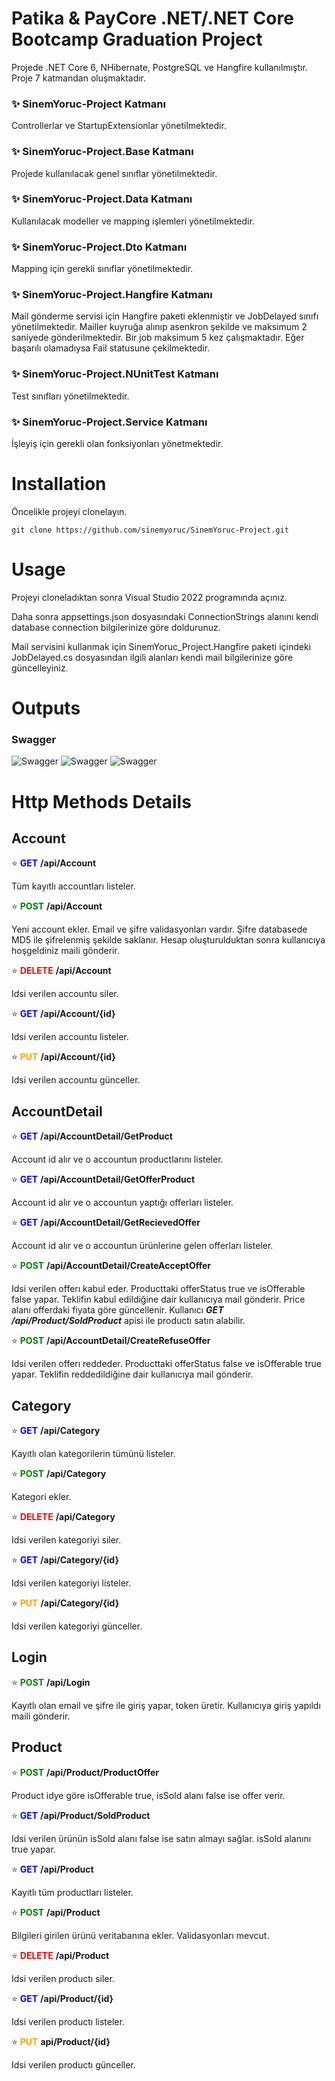 # Patika & PayCore .NET/.NET Core Bootcamp Graduation Project
Projede .NET Core 6, NHibernate, PostgreSQL ve Hangfire kullanılmıştır. Proje 7 katmandan oluşmaktadır.

### ✨ SinemYoruc-Project Katmanı
Controllerlar ve StartupExtensionlar yönetilmektedir.

### ✨ SinemYoruc-Project.Base Katmanı
Projede kullanılacak genel sınıflar yönetilmektedir.

### ✨ SinemYoruc-Project.Data Katmanı
Kullanılacak modeller ve mapping işlemleri yönetilmektedir.

### ✨ SinemYoruc-Project.Dto Katmanı
Mapping için gerekli sınıflar yönetilmektedir.

### ✨ SinemYoruc-Project.Hangfire Katmanı
Mail gönderme servisi için Hangfire paketi eklenmiştir ve JobDelayed sınıfı yönetilmektedir. Mailler kuyruğa alınıp asenkron şekilde ve maksimum 2 saniyede gönderilmektedir. Bir job maksimum 5 kez çalışmaktadır. Eğer başarılı olamadıysa Fail statusune çekilmektedir.

### ✨ SinemYoruc-Project.NUnitTest Katmanı
Test sınıfları yönetilmektedir.

### ✨ SinemYoruc-Project.Service Katmanı
İşleyiş için gerekli olan fonksiyonları yönetmektedir.

# Installation
Öncelikle projeyi clonelayın.

```
git clone https://github.com/sinemyoruc/SinemYoruc-Project.git
```

# Usage
Projeyi cloneladıktan sonra Visual Studio 2022 programında açınız.

Daha sonra appsettings.json dosyasındaki ConnectionStrings alanını kendi database connection bilgilerinize göre doldurunuz.


Mail servisini kullanmak için SinemYoruc_Project.Hangfire paketi içindeki JobDelayed.cs dosyasından ilgili alanları kendi mail bilgilerinize göre güncelleyiniz.



# Outputs

### Swagger
![Swagger](Screenshots/account.png)
![Swagger](Screenshots/accountdetail-category.png)
![Swagger](Screenshots/login-product.png)
 

# Http Methods Details

## Account
⭐  <font color="blue"> **GET**</font> **/api/Account**

Tüm kayıtlı accountları listeler.

⭐  <font color="green"> **POST**</font> **/api/Account**

Yeni account ekler. Email ve şifre validasyonları vardır. Şifre databasede MD5 ile şifrelenmiş şekilde saklanır. Hesap oluşturulduktan sonra kullanıcıya hoşgeldiniz maili gönderir.

⭐ <font color="red"> **DELETE**</font> **/api/Account**

Idsi verilen accountu siler.

⭐  <font color="blue"> **GET**</font> **/api/Account/{id}**

Idsi verilen accountu listeler.

⭐ <font color="orange"> **PUT**</font> **/api/Account/{id}**

Idsi verilen accountu günceller.


## AccountDetail

⭐  <font color="blue"> **GET**</font> **/api/AccountDetail/GetProduct**

Account id alır ve o accountun productlarını listeler.

⭐  <font color="blue"> **GET**</font> **/api/AccountDetail/GetOfferProduct**

Account id alır ve o accountun yaptığı offerları listeler.

⭐  <font color="blue"> **GET**</font> **/api/AccountDetail/GetRecievedOffer**

Account id alır ve o accountun ürünlerine gelen offerları listeler.

⭐ <font color="green"> **POST**</font> **/api/AccountDetail/CreateAcceptOffer**

Idsi verilen offerı kabul eder. Producttaki offerStatus true ve isOfferable false yapar. Teklifin kabul edildiğine dair kullanıcıya mail gönderir. Price alanı offerdaki fiyata göre güncellenir. Kullanıcı ***GET /api/Product/SoldProduct*** apisi ile productı satın alabilir. 

⭐ <font color="green"> **POST**</font> **/api/AccountDetail/CreateRefuseOffer**

Idsi verilen offerı reddeder. Producttaki offerStatus false ve isOfferable true yapar. Teklifin reddedildiğine dair kullanıcıya mail gönderir.


## Category
⭐  <font color="blue"> **GET**</font> **/api/Category**

Kayıtlı olan kategorilerin tümünü listeler.

⭐ <font color="green"> **POST**</font> **/api/Category**

Kategori ekler.

⭐ <font color="red"> **DELETE**</font> **/api/Category**

Idsi verilen kategoriyi siler.

⭐  <font color="blue"> **GET**</font> **/api/Category/{id}**

Idsi verilen kategoriyi listeler.

⭐ <font color="orange"> **PUT**</font> **/api/Category/{id}**

Idsi verilen kategoriyi günceller.


## Login

⭐ <font color="green"> **POST**</font> **/api/Login**

Kayıtlı olan email ve şifre ile giriş yapar, token üretir. Kullanıcıya giriş yapıldı maili gönderir.


## Product

⭐ <font color="green"> **POST**</font> **/api/Product/ProductOffer**

Product idye göre isOfferable true, isSold alanı false ise offer verir.

⭐  <font color="blue"> **GET**</font> **/api/Product/SoldProduct**

Idsi verilen ürünün isSold alanı false ise satın almayı sağlar. isSold alanını true yapar.

⭐ <font color="blue"> **GET**</font> **/api/Product**

Kayıtlı tüm productları listeler.

⭐ <font color="green"> **POST**</font> **/api/Product**

Bilgileri girilen ürünü veritabanına ekler. Validasyonları mevcut.

⭐ <font color="red"> **DELETE**</font> **/api/Product**

Idsi verilen productı siler.

⭐ <font color="blue"> **GET**</font> **/api/Product/{id}**

Idsi verilen productı listeler.

⭐ <font color="orange"> **PUT**</font> **api/Product/{id}**

Idsi verilen productı günceller.


